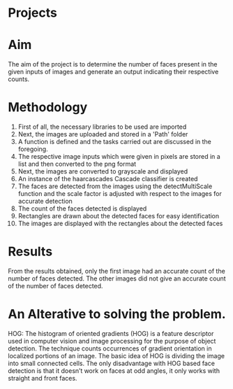 # Projects

# Aim
The aim of the project is to determine the number of faces present in the given inputs of images and generate an output indicating their respective counts.

# Methodology
1. First of all, the necessary libraries to be used are imported
2. Next, the images are uploaded and stored in a 'Path' folder
3. A function is defined and the tasks carried out are discussed in the foregoing.
4. The respective image inputs which were given in pixels are stored in a list and then converted to the png format
5. Next, the images are converted to grayscale and displayed
6. An instance of the haarcascades Cascade classifier is created
7. The faces are detected from the images using the detectMultiScale function and the scale factor is adjusted with respect to the images for accurate detection
8. The count of the faces detected is displayed
9. Rectangles are drawn about the detected faces for easy identification
10. The images are displayed with the rectangles about the detected faces

# Results
From the results obtained, only the first image had an accurate count of the number of faces detected. The other images did not give an accurate count of the number of faces detected.

# An Alterative to solving the problem.
HOG: The histogram of oriented gradients (HOG) is a feature descriptor used in computer vision and image processing for the purpose of object detection. The technique counts occurrences of gradient orientation in localized portions of an image. The basic idea of HOG is dividing the image into small connected cells. The only disadvantage with HOG based face detection is that it doesn’t work on faces at odd angles, it only works with straight and front faces.


